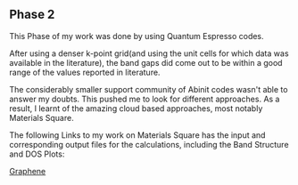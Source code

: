 ## Phase 2

This Phase of my work was done by using Quantum Espresso codes. 

After using a denser k-point grid(and using the unit cells for which data was available in the literature), the band gaps did come out to be within a good range of the values reported in literature. 

The considerably smaller support community of Abinit codes wasn't able to answer my doubts. This pushed me to look for different approaches. As a result, I learnt of the amazing cloud based approaches, most notably Materials Square. 

The following Links to my work on Materials Square has the input and corresponding output files for the calculations, including the Band Structure and DOS Plots:

[Graphene](https://www.materialssquare.com/work/43404)


 

